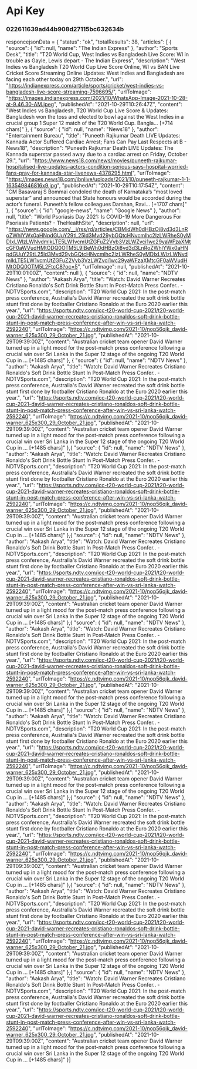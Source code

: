 # Api Key
### 022611639ad44b908d27115bc632634b
responcejsonData = {
        "status": "ok",
        "totalResults": 38,
        "articles": [
            {
                "source": {
                    "id": null,
                    "name": "The Indian Express"
                },
                "author": "Sports Desk",
                "title": "T20 World Cup, West Indies vs Bangladesh Live Score: WI in trouble as Gayle, Lewis depart - The Indian Express",
                "description": "West Indies vs Bangladesh T20 World Cup Live Score Online, WI vs BAN Live Cricket Score Streaming Online Updates: West Indies and Bangladesh are facing each other today on 29th October.",
                "url": "https://indianexpress.com/article/sports/cricket/west-indies-vs-bangladesh-live-score-streaming-7596695/",
                "urlToImage": "https://images.indianexpress.com/2021/10/WhatsApp-Image-2021-10-28-at-9.46.30-AM.jpeg",
                "publishedAt": "2021-10-29T10:26:47Z",
                "content": "West Indies vs Bangladesh, T20 World Cup Live Score &amp; Updates: Bangladesh won the toss and elected to bowl against the West Indies in a crucial group 1 Super 12 match of the T20 World Cup. Bangla… [+714 chars]"
            },
            {
                "source": {
                    "id": null,
                    "name": "News18"
                },
                "author": "Entertainment Bureau",
                "title": "Puneeth Rajkumar Death LIVE Updates: Kannada Actor Suffered Cardiac Arrest; Fans Can Pay Last Respects at B - News18",
                "description": "Puneeth Rajkumar Death LIVE Updates: The Kannada superstar passed away due to a cardiac arrest on Friday, October 29.",
                "url": "https://www.news18.com/news/movies/puneeth-rajkumar-hospitalised-live-updates-actors-condition-serious-says-hospital-worried-fans-pray-for-kannada-star-livenews-4378295.html",
                "urlToImage": "https://images.news18.com/ibnlive/uploads/2021/10/puneeth-rajkumar-1-1-163549846816x9.jpg",
                "publishedAt": "2021-10-29T10:17:54Z",
                "content": "CM Basavaraj S Bommai condoled the death of Karnataka’s “most loved superstar” and announced that State honours would be accorded during the actor’s funeral. Puneeth’s fellow colleagues Darshan, Ravi… [+1707 chars]"
            },
            {
                "source": {
                    "id": "google-news",
                    "name": "Google News"
                },
                "author": null,
                "title": "World Psoriasis Day 2021: Is COVID-19 More Dangerous For Psoriasis Patients? - TheHealthSite",
                "description": null,
                "url": "https://news.google.com/__i/rss/rd/articles/CBMidWh0dHBzOi8vd3d3LnRoZWhlYWx0aHNpdGUuY29tL25ld3Mvd29ybGQtcHNvcmlhc2lzLWRheS0yMDIxLWlzLWNvdmlkLTE5LW1vcmUtZGFuZ2Vyb3VzLWZvci1wc29yaWFzaXMtcGF0aWVudHMtODQ0OTM5L9IBeWh0dHBzOi8vd3d3LnRoZWhlYWx0aHNpdGUuY29tL25ld3Mvd29ybGQtcHNvcmlhc2lzLWRheS0yMDIxLWlzLWNvdmlkLTE5LW1vcmUtZGFuZ2Vyb3VzLWZvci1wc29yaWFzaXMtcGF0aWVudHMtODQ0OTM5L2FtcC8?oc=5",
                "urlToImage": null,
                "publishedAt": "2021-10-29T10:01:00Z",
                "content": null
            },
            {
                "source": {
                    "id": null,
                    "name": "NDTV News"
                },
                "author": "Aakash Arya",
                "title": "Watch: David Warner Recreates Cristiano Ronaldo's Soft Drink Bottle Stunt In Post-Match Press Confer.. - NDTVSports.com",
                "description": "T20 World Cup 2021: In the post-match press conference, Australia's David Warner recreated the soft drink bottle stunt first done by footballer Cristiano Ronaldo at the Euro 2020 earlier this year.",
                "url": "https://sports.ndtv.com/icc-t20-world-cup-2021/t20-world-cup-2021-david-warner-recreates-cristiano-ronaldos-soft-drink-bottle-stunt-in-post-match-press-conference-after-win-vs-sri-lanka-watch-2592240",
                "urlToImage": "https://c.ndtvimg.com/2021-10/nop56qjk_david-warner_625x300_29_October_21.jpg",
                "publishedAt": "2021-10-29T09:39:00Z",
                "content": "Australian cricket team opener David Warner turned up in a light mood for the post-match press conference following a crucial win over Sri Lanka in the Super 12 stage of the ongoing T20 World Cup in … [+1485 chars]"
            },
            {
                "source": {
                    "id": null,
                    "name": "NDTV News"
                },
                "author": "Aakash Arya",
                "title": "Watch: David Warner Recreates Cristiano Ronaldo's Soft Drink Bottle Stunt In Post-Match Press Confer.. - NDTVSports.com",
                "description": "T20 World Cup 2021: In the post-match press conference, Australia's David Warner recreated the soft drink bottle stunt first done by footballer Cristiano Ronaldo at the Euro 2020 earlier this year.",
                "url": "https://sports.ndtv.com/icc-t20-world-cup-2021/t20-world-cup-2021-david-warner-recreates-cristiano-ronaldos-soft-drink-bottle-stunt-in-post-match-press-conference-after-win-vs-sri-lanka-watch-2592240",
                "urlToImage": "https://c.ndtvimg.com/2021-10/nop56qjk_david-warner_625x300_29_October_21.jpg",
                "publishedAt": "2021-10-29T09:39:00Z",
                "content": "Australian cricket team opener David Warner turned up in a light mood for the post-match press conference following a crucial win over Sri Lanka in the Super 12 stage of the ongoing T20 World Cup in … [+1485 chars]"
            },{
                "source": {
                    "id": null,
                    "name": "NDTV News"
                },
                "author": "Aakash Arya",
                "title": "Watch: David Warner Recreates Cristiano Ronaldo's Soft Drink Bottle Stunt In Post-Match Press Confer.. - NDTVSports.com",
                "description": "T20 World Cup 2021: In the post-match press conference, Australia's David Warner recreated the soft drink bottle stunt first done by footballer Cristiano Ronaldo at the Euro 2020 earlier this year.",
                "url": "https://sports.ndtv.com/icc-t20-world-cup-2021/t20-world-cup-2021-david-warner-recreates-cristiano-ronaldos-soft-drink-bottle-stunt-in-post-match-press-conference-after-win-vs-sri-lanka-watch-2592240",
                "urlToImage": "https://c.ndtvimg.com/2021-10/nop56qjk_david-warner_625x300_29_October_21.jpg",
                "publishedAt": "2021-10-29T09:39:00Z",
                "content": "Australian cricket team opener David Warner turned up in a light mood for the post-match press conference following a crucial win over Sri Lanka in the Super 12 stage of the ongoing T20 World Cup in … [+1485 chars]"
            },{
                "source": {
                    "id": null,
                    "name": "NDTV News"
                },
                "author": "Aakash Arya",
                "title": "Watch: David Warner Recreates Cristiano Ronaldo's Soft Drink Bottle Stunt In Post-Match Press Confer.. - NDTVSports.com",
                "description": "T20 World Cup 2021: In the post-match press conference, Australia's David Warner recreated the soft drink bottle stunt first done by footballer Cristiano Ronaldo at the Euro 2020 earlier this year.",
                "url": "https://sports.ndtv.com/icc-t20-world-cup-2021/t20-world-cup-2021-david-warner-recreates-cristiano-ronaldos-soft-drink-bottle-stunt-in-post-match-press-conference-after-win-vs-sri-lanka-watch-2592240",
                "urlToImage": "https://c.ndtvimg.com/2021-10/nop56qjk_david-warner_625x300_29_October_21.jpg",
                "publishedAt": "2021-10-29T09:39:00Z",
                "content": "Australian cricket team opener David Warner turned up in a light mood for the post-match press conference following a crucial win over Sri Lanka in the Super 12 stage of the ongoing T20 World Cup in … [+1485 chars]"
            },{
                "source": {
                    "id": null,
                    "name": "NDTV News"
                },
                "author": "Aakash Arya",
                "title": "Watch: David Warner Recreates Cristiano Ronaldo's Soft Drink Bottle Stunt In Post-Match Press Confer.. - NDTVSports.com",
                "description": "T20 World Cup 2021: In the post-match press conference, Australia's David Warner recreated the soft drink bottle stunt first done by footballer Cristiano Ronaldo at the Euro 2020 earlier this year.",
                "url": "https://sports.ndtv.com/icc-t20-world-cup-2021/t20-world-cup-2021-david-warner-recreates-cristiano-ronaldos-soft-drink-bottle-stunt-in-post-match-press-conference-after-win-vs-sri-lanka-watch-2592240",
                "urlToImage": "https://c.ndtvimg.com/2021-10/nop56qjk_david-warner_625x300_29_October_21.jpg",
                "publishedAt": "2021-10-29T09:39:00Z",
                "content": "Australian cricket team opener David Warner turned up in a light mood for the post-match press conference following a crucial win over Sri Lanka in the Super 12 stage of the ongoing T20 World Cup in … [+1485 chars]"
            },{
                "source": {
                    "id": null,
                    "name": "NDTV News"
                },
                "author": "Aakash Arya",
                "title": "Watch: David Warner Recreates Cristiano Ronaldo's Soft Drink Bottle Stunt In Post-Match Press Confer.. - NDTVSports.com",
                "description": "T20 World Cup 2021: In the post-match press conference, Australia's David Warner recreated the soft drink bottle stunt first done by footballer Cristiano Ronaldo at the Euro 2020 earlier this year.",
                "url": "https://sports.ndtv.com/icc-t20-world-cup-2021/t20-world-cup-2021-david-warner-recreates-cristiano-ronaldos-soft-drink-bottle-stunt-in-post-match-press-conference-after-win-vs-sri-lanka-watch-2592240",
                "urlToImage": "https://c.ndtvimg.com/2021-10/nop56qjk_david-warner_625x300_29_October_21.jpg",
                "publishedAt": "2021-10-29T09:39:00Z",
                "content": "Australian cricket team opener David Warner turned up in a light mood for the post-match press conference following a crucial win over Sri Lanka in the Super 12 stage of the ongoing T20 World Cup in … [+1485 chars]"
            },{
                "source": {
                    "id": null,
                    "name": "NDTV News"
                },
                "author": "Aakash Arya",
                "title": "Watch: David Warner Recreates Cristiano Ronaldo's Soft Drink Bottle Stunt In Post-Match Press Confer.. - NDTVSports.com",
                "description": "T20 World Cup 2021: In the post-match press conference, Australia's David Warner recreated the soft drink bottle stunt first done by footballer Cristiano Ronaldo at the Euro 2020 earlier this year.",
                "url": "https://sports.ndtv.com/icc-t20-world-cup-2021/t20-world-cup-2021-david-warner-recreates-cristiano-ronaldos-soft-drink-bottle-stunt-in-post-match-press-conference-after-win-vs-sri-lanka-watch-2592240",
                "urlToImage": "https://c.ndtvimg.com/2021-10/nop56qjk_david-warner_625x300_29_October_21.jpg",
                "publishedAt": "2021-10-29T09:39:00Z",
                "content": "Australian cricket team opener David Warner turned up in a light mood for the post-match press conference following a crucial win over Sri Lanka in the Super 12 stage of the ongoing T20 World Cup in … [+1485 chars]"
            },{
                "source": {
                    "id": null,
                    "name": "NDTV News"
                },
                "author": "Aakash Arya",
                "title": "Watch: David Warner Recreates Cristiano Ronaldo's Soft Drink Bottle Stunt In Post-Match Press Confer.. - NDTVSports.com",
                "description": "T20 World Cup 2021: In the post-match press conference, Australia's David Warner recreated the soft drink bottle stunt first done by footballer Cristiano Ronaldo at the Euro 2020 earlier this year.",
                "url": "https://sports.ndtv.com/icc-t20-world-cup-2021/t20-world-cup-2021-david-warner-recreates-cristiano-ronaldos-soft-drink-bottle-stunt-in-post-match-press-conference-after-win-vs-sri-lanka-watch-2592240",
                "urlToImage": "https://c.ndtvimg.com/2021-10/nop56qjk_david-warner_625x300_29_October_21.jpg",
                "publishedAt": "2021-10-29T09:39:00Z",
                "content": "Australian cricket team opener David Warner turned up in a light mood for the post-match press conference following a crucial win over Sri Lanka in the Super 12 stage of the ongoing T20 World Cup in … [+1485 chars]"
            },{
                "source": {
                    "id": null,
                    "name": "NDTV News"
                },
                "author": "Aakash Arya",
                "title": "Watch: David Warner Recreates Cristiano Ronaldo's Soft Drink Bottle Stunt In Post-Match Press Confer.. - NDTVSports.com",
                "description": "T20 World Cup 2021: In the post-match press conference, Australia's David Warner recreated the soft drink bottle stunt first done by footballer Cristiano Ronaldo at the Euro 2020 earlier this year.",
                "url": "https://sports.ndtv.com/icc-t20-world-cup-2021/t20-world-cup-2021-david-warner-recreates-cristiano-ronaldos-soft-drink-bottle-stunt-in-post-match-press-conference-after-win-vs-sri-lanka-watch-2592240",
                "urlToImage": "https://c.ndtvimg.com/2021-10/nop56qjk_david-warner_625x300_29_October_21.jpg",
                "publishedAt": "2021-10-29T09:39:00Z",
                "content": "Australian cricket team opener David Warner turned up in a light mood for the post-match press conference following a crucial win over Sri Lanka in the Super 12 stage of the ongoing T20 World Cup in … [+1485 chars]"
            }]